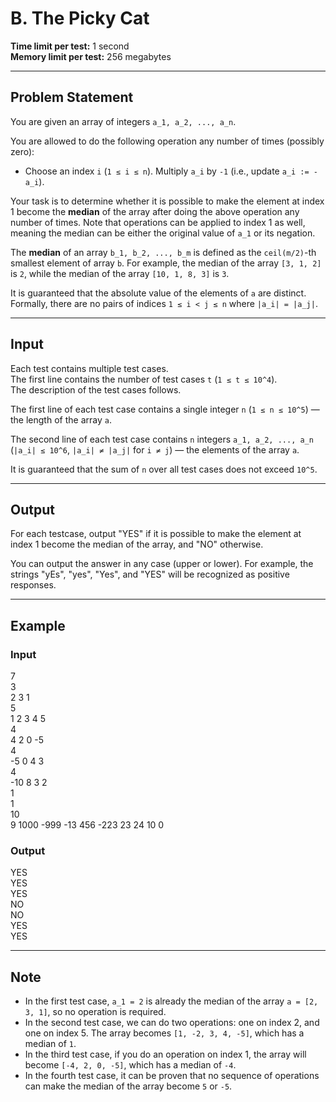 # B. The Picky Cat

**Time limit per test:** 1 second  
**Memory limit per test:** 256 megabytes

---

## Problem Statement

You are given an array of integers `a_1, a_2, ..., a_n`.

You are allowed to do the following operation any number of times (possibly zero):

- Choose an index `i` (`1 ≤ i ≤ n`). Multiply `a_i` by `-1` (i.e., update `a_i := -a_i`).

Your task is to determine whether it is possible to make the element at index 1 become the **median** of the array after doing the above operation any number of times. Note that operations can be applied to index 1 as well, meaning the median can be either the original value of `a_1` or its negation.

The **median** of an array `b_1, b_2, ..., b_m` is defined as the `ceil(m/2)`-th smallest element of array `b`. For example, the median of the array `[3, 1, 2]` is `2`, while the median of the array `[10, 1, 8, 3]` is `3`.

It is guaranteed that the absolute value of the elements of `a` are distinct. Formally, there are no pairs of indices `1 ≤ i < j ≤ n` where `|a_i| = |a_j|`.

---

## Input

Each test contains multiple test cases.  
The first line contains the number of test cases `t` (`1 ≤ t ≤ 10^4`).  
The description of the test cases follows.

The first line of each test case contains a single integer `n` (`1 ≤ n ≤ 10^5`) — the length of the array `a`.

The second line of each test case contains `n` integers `a_1, a_2, ..., a_n` (`|a_i| ≤ 10^6`, `|a_i| ≠ |a_j|` for `i ≠ j`) — the elements of the array `a`.

It is guaranteed that the sum of `n` over all test cases does not exceed `10^5`.

---

## Output

For each testcase, output "YES" if it is possible to make the element at index 1 become the median of the array, and "NO" otherwise.

You can output the answer in any case (upper or lower). For example, the strings "yEs", "yes", "Yes", and "YES" will be recognized as positive responses.

---

## Example

### Input

7  
3  
2 3 1  
5  
1 2 3 4 5  
4  
4 2 0 -5  
4  
-5 0 4 3  
4  
-10 8 3 2  
1  
1  
10  
9 1000 -999 -13 456 -223 23 24 10 0  

### Output

YES  
YES  
YES  
NO  
NO  
YES  
YES  

---

## Note

- In the first test case, `a_1 = 2` is already the median of the array `a = [2, 3, 1]`, so no operation is required.
- In the second test case, we can do two operations: one on index 2, and one on index 5. The array becomes `[1, -2, 3, 4, -5]`, which has a median of `1`.
- In the third test case, if you do an operation on index 1, the array will become `[-4, 2, 0, -5]`, which has a median of `-4`.
- In the fourth test case, it can be proven that no sequence of operations can make the median of the array become `5` or `-5`.
